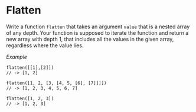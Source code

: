 # Flatten

Write a function `flatten` that takes an argument `value` that is a nested array of any depth. Your function is supposed to iterate the function and return a new array with depth 1, that includes all the values in the given array, regardless where the value lies.

*Example*
```
flatten([[1],[2]])
// -> [1, 2]

flatten([1, 2, [3, [4, 5, [6], [7]]]])
// -> [1, 2, 3, 4, 5, 6, 7]

flatten([1, 2, 3])
// -> [1, 2, 3]
```
